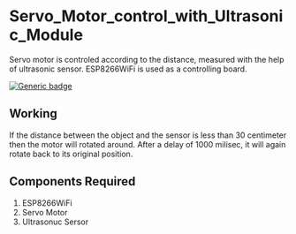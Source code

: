 # Servo_Motor_control_with_Ultrasonic_Module
Servo motor is controled according to the distance, measured with the help of ultrasonic sensor.
ESP8266WiFi is used as a controlling board. 

[![Generic badge](https://img.shields.io/badge/Tech-Internet%20Of%20Things-blue.svg)](https://shields.io/)

## Working
If the distance between the object and the sensor is less than 30 centimeter then the motor will rotated around. After a delay of 1000 milisec, it will again rotate back to its original position.

## Components Required
1) ESP8266WiFi<br/>
2) Servo Motor<br/>
3) Ultrasonuc Sersor<br/>
